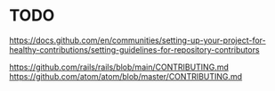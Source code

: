 # TODO
https://docs.github.com/en/communities/setting-up-your-project-for-healthy-contributions/setting-guidelines-for-repository-contributors

https://github.com/rails/rails/blob/main/CONTRIBUTING.md
https://github.com/atom/atom/blob/master/CONTRIBUTING.md

